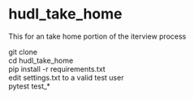 # hudl_take_home
This for an take home portion of the iterview process

git clone \
cd hudl_take_home \
pip install -r requirements.txt \
edit settings.txt to a valid test user \
pytest test_* 
